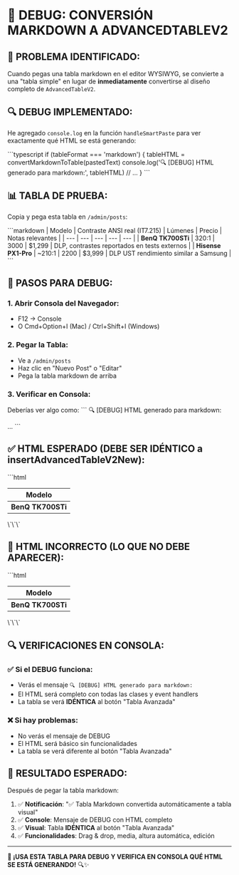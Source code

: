 # 🐛 **DEBUG: CONVERSIÓN MARKDOWN A ADVANCEDTABLEV2**

## 🎯 **PROBLEMA IDENTIFICADO:**

Cuando pegas una tabla markdown en el editor WYSIWYG, se convierte a una "tabla simple" en lugar de **inmediatamente** convertirse al diseño completo de `AdvancedTableV2`.

## 🔍 **DEBUG IMPLEMENTADO:**

He agregado `console.log` en la función `handleSmartPaste` para ver exactamente qué HTML se está generando:

\`\`\`typescript
if (tableFormat === 'markdown') {
  tableHTML = convertMarkdownToTable(pastedText)
  console.log('🔍 [DEBUG] HTML generado para markdown:', tableHTML)
  // ...
}
\`\`\`

## 📊 **TABLA DE PRUEBA:**

Copia y pega esta tabla en `/admin/posts`:

\`\`\`markdown
| Modelo | Contraste ANSI real (IT7.215) | Lúmenes | Precio | Notas relevantes |
| --- | --- | --- | --- | --- |
| **BenQ TK700STi** | 320:1 | 3000 | $1,299 | DLP, contrastes reportados en tests externos |
| **Hisense PX1-Pro** | ~210:1 | 2200 | $3,999 | DLP UST rendimiento similar a Samsung |
\`\`\`

## 🔧 **PASOS PARA DEBUG:**

### **1. Abrir Consola del Navegador:**
- F12 → Console
- O Cmd+Option+I (Mac) / Ctrl+Shift+I (Windows)

### **2. Pegar la Tabla:**
- Ve a `/admin/posts`
- Haz clic en "Nuevo Post" o "Editar"
- Pega la tabla markdown de arriba

### **3. Verificar en Consola:**
Deberías ver algo como:
\`\`\`
🔍 [DEBUG] HTML generado para markdown: <div class="table-container" data-table-id="table_...">...
\`\`\`

## ✅ **HTML ESPERADO (DEBE SER IDÉNTICO a insertAdvancedTableV2New):**

\`\`\`html
<div class="table-container" data-table-id="table_[timestamp]_[random]">
  <table class="min-w-full border-collapse border border-gray-300 bg-white">
    <thead>
      <tr>
        <th class="border border-gray-300 px-4 py-2 bg-gray-100 font-semibold text-left cursor-grab hover:bg-gray-200 transition-colors" contenteditable="true" draggable="true" ondragstart="handleColumnDragStart(event, 'table_[timestamp]_[random]', 0)" ondragover="handleColumnDragOver(event)" ondrop="handleColumnDrop(event, 'table_[timestamp]_[random]', 0)">
          Modelo
        </th>
        <!-- ... más encabezados ... -->
      </tr>
    </thead>
    <tbody>
      <tr>
        <td class="border border-gray-300 px-4 py-2 relative group h-auto align-top" contenteditable="true" data-cell-id="cell_table_[timestamp]_[random]_0_0" onpaste="handleCellPaste(event, 'cell_table_[timestamp]_[random]_0_0')" onmouseenter="showMediaButton('cell_table_[timestamp]_[random]_0_0')" onmouseleave="hideMediaButton('cell_table_[timestamp]_[random]_0_0')" oninput="adjustCellHeight(this)" onblur="adjustCellHeight(this)">
          <strong>BenQ TK700STi</strong>
        </td>
        <!-- ... más celdas ... -->
      </tr>
    </tbody>
  </table>
</div>
\`\`\`

## 🚫 **HTML INCORRECTO (LO QUE NO DEBE APARECER):**

\`\`\`html
<!-- ❌ ESTO NO DEBE APARECER -->
<table>
  <thead>
    <tr>
      <th>Modelo</th>
      <!-- ... -->
    </tr>
  </thead>
  <tbody>
    <tr>
      <td><strong>BenQ TK700STi</strong></td>
      <!-- ... -->
    </tr>
  </tbody>
</table>
\`\`\`

## 🔍 **VERIFICACIONES EN CONSOLA:**

### **✅ Si el DEBUG funciona:**
- Verás el mensaje `🔍 [DEBUG] HTML generado para markdown:`
- El HTML será completo con todas las clases y event handlers
- La tabla se verá **IDÉNTICA** al botón "Tabla Avanzada"

### **❌ Si hay problemas:**
- No verás el mensaje de DEBUG
- El HTML será básico sin funcionalidades
- La tabla se verá diferente al botón "Tabla Avanzada"

## 🎯 **RESULTADO ESPERADO:**

Después de pegar la tabla markdown:

1. ✅ **Notificación**: "✅ Tabla Markdown convertida automáticamente a tabla visual"
2. ✅ **Console**: Mensaje de DEBUG con HTML completo
3. ✅ **Visual**: Tabla **IDÉNTICA** al botón "Tabla Avanzada"
4. ✅ **Funcionalidades**: Drag & drop, media, altura automática, edición

---

**🐛 ¡USA ESTA TABLA PARA DEBUG Y VERIFICA EN CONSOLA QUÉ HTML SE ESTÁ GENERANDO!** 🔍✨
